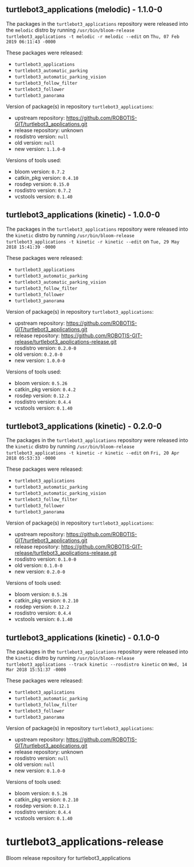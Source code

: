 ## turtlebot3_applications (melodic) - 1.1.0-0

The packages in the `turtlebot3_applications` repository were released into the `melodic` distro by running `/usr/bin/bloom-release turtlebot3_applications -t melodic -r melodic --edit` on `Thu, 07 Feb 2019 06:11:43 -0000`

These packages were released:
- `turtlebot3_applications`
- `turtlebot3_automatic_parking`
- `turtlebot3_automatic_parking_vision`
- `turtlebot3_follow_filter`
- `turtlebot3_follower`
- `turtlebot3_panorama`

Version of package(s) in repository `turtlebot3_applications`:

- upstream repository: https://github.com/ROBOTIS-GIT/turtlebot3_applications.git
- release repository: unknown
- rosdistro version: `null`
- old version: `null`
- new version: `1.1.0-0`

Versions of tools used:

- bloom version: `0.7.2`
- catkin_pkg version: `0.4.10`
- rosdep version: `0.15.0`
- rosdistro version: `0.7.2`
- vcstools version: `0.1.40`


## turtlebot3_applications (kinetic) - 1.0.0-0

The packages in the `turtlebot3_applications` repository were released into the `kinetic` distro by running `/usr/bin/bloom-release turtlebot3_applications -t kinetic -r kinetic --edit` on `Tue, 29 May 2018 15:41:39 -0000`

These packages were released:
- `turtlebot3_applications`
- `turtlebot3_automatic_parking`
- `turtlebot3_automatic_parking_vision`
- `turtlebot3_follow_filter`
- `turtlebot3_follower`
- `turtlebot3_panorama`

Version of package(s) in repository `turtlebot3_applications`:

- upstream repository: https://github.com/ROBOTIS-GIT/turtlebot3_applications.git
- release repository: https://github.com/ROBOTIS-GIT-release/turtlebot3_applications-release.git
- rosdistro version: `0.2.0-0`
- old version: `0.2.0-0`
- new version: `1.0.0-0`

Versions of tools used:

- bloom version: `0.5.26`
- catkin_pkg version: `0.4.2`
- rosdep version: `0.12.2`
- rosdistro version: `0.4.4`
- vcstools version: `0.1.40`


## turtlebot3_applications (kinetic) - 0.2.0-0

The packages in the `turtlebot3_applications` repository were released into the `kinetic` distro by running `/usr/bin/bloom-release turtlebot3_applications -t kinetic -r kinetic --edit` on `Fri, 20 Apr 2018 05:53:33 -0000`

These packages were released:
- `turtlebot3_applications`
- `turtlebot3_automatic_parking`
- `turtlebot3_automatic_parking_vision`
- `turtlebot3_follow_filter`
- `turtlebot3_follower`
- `turtlebot3_panorama`

Version of package(s) in repository `turtlebot3_applications`:

- upstream repository: https://github.com/ROBOTIS-GIT/turtlebot3_applications.git
- release repository: https://github.com/ROBOTIS-GIT-release/turtlebot3_applications-release.git
- rosdistro version: `0.1.0-0`
- old version: `0.1.0-0`
- new version: `0.2.0-0`

Versions of tools used:

- bloom version: `0.5.26`
- catkin_pkg version: `0.2.10`
- rosdep version: `0.12.2`
- rosdistro version: `0.4.4`
- vcstools version: `0.1.40`


## turtlebot3_applications (kinetic) - 0.1.0-0

The packages in the `turtlebot3_applications` repository were released into the `kinetic` distro by running `/usr/bin/bloom-release turtlebot3_applications --track kinetic --rosdistro kinetic` on `Wed, 14 Mar 2018 15:51:37 -0000`

These packages were released:
- `turtlebot3_applications`
- `turtlebot3_automatic_parking`
- `turtlebot3_follow_filter`
- `turtlebot3_follower`
- `turtlebot3_panorama`

Version of package(s) in repository `turtlebot3_applications`:

- upstream repository: https://github.com/ROBOTIS-GIT/turtlebot3_applications.git
- release repository: unknown
- rosdistro version: `null`
- old version: `null`
- new version: `0.1.0-0`

Versions of tools used:

- bloom version: `0.5.26`
- catkin_pkg version: `0.2.10`
- rosdep version: `0.12.1`
- rosdistro version: `0.4.4`
- vcstools version: `0.1.40`


# turtlebot3_applications-release
Bloom release repository for turtlebot3_applications
